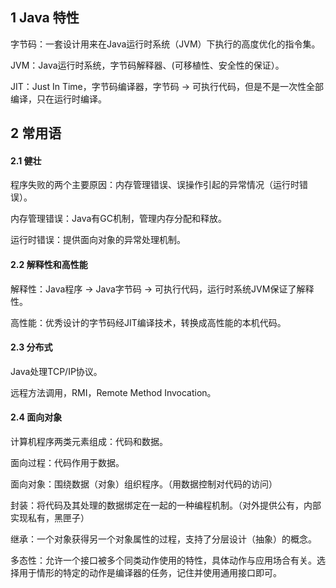 ## 1 Java 特性

字节码：一套设计用来在Java运行时系统（JVM）下执行的高度优化的指令集。

JVM：Java运行时系统，字节码解释器、(可移植性、安全性的保证）。

JIT：Just In Time，字节码编译器，字节码 -> 可执行代码，但是不是一次性全部编译，只在运行时编译。



## 2 常用语

#### 2.1 健壮

程序失败的两个主要原因：内存管理错误、误操作引起的异常情况（运行时错误）。

内存管理错误：Java有GC机制，管理内存分配和释放。

运行时错误：提供面向对象的异常处理机制。

#### 2.2 解释性和高性能

解释性：Java程序 -> Java字节码 -> 可执行代码，运行时系统JVM保证了解释性。

高性能：优秀设计的字节码经JIT编译技术，转换成高性能的本机代码。

#### 2.3 分布式

Java处理TCP/IP协议。

远程方法调用，RMI，Remote Method Invocation。

#### 2.4 面向对象

计算机程序两类元素组成：代码和数据。

面向过程：代码作用于数据。

面向对象：围绕数据（对象）组织程序。（用数据控制对代码的访问）

封装：将代码及其处理的数据绑定在一起的一种编程机制。（对外提供公有，内部实现私有，黑匣子）

继承：一个对象获得另一个对象属性的过程，支持了分层设计（抽象）的概念。

多态性：允许一个接口被多个同类动作使用的特性，具体动作与应用场合有关。选择用于情形的特定的动作是编译器的任务，记住并使用通用接口即可。

